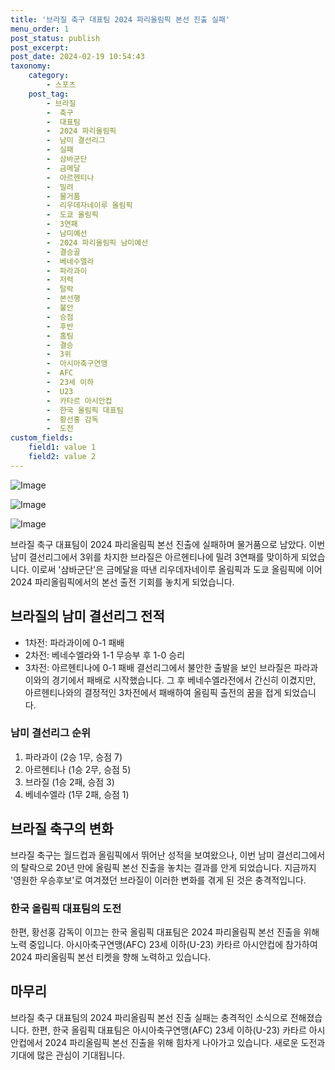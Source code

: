 ```yaml
---
title: '브라질 축구 대표팀 2024 파리올림픽 본선 진출 실패'
menu_order: 1
post_status: publish
post_excerpt: 
post_date: 2024-02-19 10:54:43
taxonomy:
    category:
        - 스포츠
    post_tag:
        - 브라질
        -  축구
        -  대표팀
        -  2024 파리올림픽
        -  남미 결선리그
        -  실패
        -  삼바군단
        -  금메달
        -  아르헨티나
        -  밀려
        -  물거품
        -  리우데자네이루 올림픽
        -  도쿄 올림픽
        -  3연패
        -  남미예선
        -  2024 파리올림픽 남미예선
        -  결승골
        -  베네수엘라
        -  파라과이
        -  저력
        -  탈락
        -  본선행
        -  불안
        -  승점
        -  후반
        -  홈팀
        -  결승
        -  3위
        -  아시아축구연맹
        -  AFC
        -  23세 이하
        -  U23
        -  카타르 아시안컵
        -  한국 올림픽 대표팀
        -  황선홍 감독
        -  도전
custom_fields:
    field1: value 1
    field2: value 2
---
```


![Image](https://imgnews.pstatic.net/image/117/2024/02/13/0003806065_001_20240213063001240.jpg?type=w647)

![Image](https://imgnews.pstatic.net/image/117/2024/02/13/0003806065_002_20240213063001294.jpg?type=w647)

![Image](https://imgnews.pstatic.net/image/117/2024/02/13/0003806065_003_20240213063001327.jpg?type=w647)

브라질 축구 대표팀이 2024 파리올림픽 본선 진출에 실패하며 물거품으로 남았다. 이번 남미 결선리그에서 3위를 차지한 브라질은 아르헨티나에 밀려 3연패를 맞이하게 되었습니다. 이로써 '삼바군단'은 금메달을 따낸 리우데자네이루 올림픽과 도쿄 올림픽에 이어 2024 파리올림픽에서의 본선 출전 기회를 놓치게 되었습니다.
## 브라질의 남미 결선리그 전적
- 1차전: 파라과이에 0-1 패배
- 2차전: 베네수엘라와 1-1 무승부 후 1-0 승리
- 3차전: 아르헨티나에 0-1 패배
결선리그에서 불안한 출발을 보인 브라질은 파라과이와의 경기에서 패배로 시작했습니다. 그 후 베네수엘라전에서 간신히 이겼지만, 아르헨티나와의 결정적인 3차전에서 패배하여 올림픽 출전의 꿈을 접게 되었습니다.
### 남미 결선리그 순위
1. 파라과이 (2승 1무, 승점 7)
2. 아르헨티나 (1승 2무, 승점 5)
3. 브라질 (1승 2패, 승점 3)
4. 베네수엘라 (1무 2패, 승점 1)
## 브라질 축구의 변화
브라질 축구는 월드컵과 올림픽에서 뛰어난 성적을 보여왔으나, 이번 남미 결선리그에서의 탈락으로 20년 만에 올림픽 본선 진출을 놓치는 결과를 안게 되었습니다. 지금까지 '영원한 우승후보'로 여겨졌던 브라질이 이러한 변화를 겪게 된 것은 충격적입니다.
### 한국 올림픽 대표팀의 도전
한편, 황선홍 감독이 이끄는 한국 올림픽 대표팀은 2024 파리올림픽 본선 진출을 위해 노력 중입니다. 아시아축구연맹(AFC) 23세 이하(U-23) 카타르 아시안컵에 참가하여 2024 파리올림픽 본선 티켓을 향해 노력하고 있습니다. 
## 마무리
브라질 축구 대표팀의 2024 파리올림픽 본선 진출 실패는 충격적인 소식으로 전해졌습니다. 한편, 한국 올림픽 대표팀은 아시아축구연맹(AFC) 23세 이하(U-23) 카타르 아시안컵에서 2024 파리올림픽 본선 진출을 위해 힘차게 나아가고 있습니다. 새로운 도전과 기대에 많은 관심이 기대됩니다.
